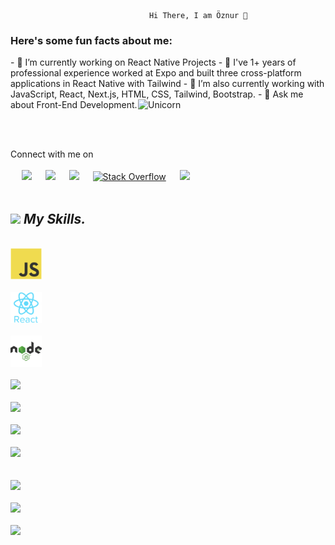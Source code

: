 
                                   Hi There, I am Öznur 👋
                                   
  <h3> Here's some fun facts about me: </h3>
  - 🔭 I’m currently working on React Native Projects
  - 🌱 I've 1+ years of professional experience worked at Expo and built three cross-platform applications in React Native with Tailwind
  - 🔭 I’m also currently working with JavaScript, React, Next.js, HTML, CSS, Tailwind, Bootstrap.
  - 💬 Ask me about Front-End Development.
 <!-- - 📫 I am also a technical writer at Medium.
    Articles : 
    [],
    [], -->

  <img align="right" width=300px alt="Unicorn" src="https://media.giphy.com/media/3ohs4BSacFKI7A717y/giphy.gif" />

    
   <br><br>

 
  <p>Connect with me on
<br><br>
&emsp;
<a target="_blank" href="www.linkedin.com/in/oznuroznur"> <img  weight="50" height="20" src="https://img.shields.io/badge/-LinkedIn-0077B5?style=for-the-badge&logo=Linkedin&logoColor=white"></img></a>
&emsp;
<a target="_blank" href="mailto:oznuroznurr26@gmail.com"> <img  weight="50" height="20" src="https://img.shields.io/badge/-Gmail-D14836?style=for-the-badge&logo=Gmail&logoColor=white"></img></a>
&emsp;
<a target="_blank" href="https://twitter.com/aithuzy"> <img   weight="50" height="20" src="https://img.shields.io/badge/-Twitter-1DA1F2?style=for-the-badge&logo=Twitter&logoColor=white"></img></a>
&emsp;
<a href="https://stackoverflow.com/users/17683383/Öznur-Öznur"><img   weight="50" height="20" src="https://img.shields.io/badge/Stack Overflow-f48024?style=flat&logo=stackoverflow&logoColor=white" alt="Stack Overflow" /></a>
&emsp;
<a href="discordapp.com/users/590442113431502850"><img  weight="50" height="20" src="https://img.shields.io/badge/Discord-5865F2?style=for-the-badge&logo=discord&logoColor=white"/></a>
    
  <br>
                                                        <!-- 
&emsp;
<a target="_blank" href="https://medium.com/@ahmedbilal575"><img src="https://img.shields.io/badge/Medium-12100E?style=for-the-badge&logo=medium&logoColor=white"></img></a> -->
<br>
</p>

## <img src="https://media.giphy.com/media/ObNTw8Uzwy6KQ/giphy.gif" width="30px">&nbsp;***My Skills.***
<p align="left">

 <code> <img weight="20" height="50" src="https://raw.githubusercontent.com/devicons/devicon/master/icons/javascript/javascript-original.svg"> </code>
 <code> <img weight="20" height="50" src="https://raw.githubusercontent.com/devicons/devicon/master/icons/react/react-original-wordmark.svg"> </code>
 <code> <img weight="20" height="50" src="https://raw.githubusercontent.com/devicons/devicon/master/icons/nodejs/nodejs-original-wordmark.svg"> </code>
 <code> <img weight="20" height="30" src="https://img.shields.io/badge/Bootstrap-563D7C?style=for-the-badge&logo=bootstrap&logoColor=white"> </code>
 <code> <img weight="20" height="30" src="https://img.shields.io/badge/next%20js-000000?style=for-the-badge&logo=nextdotjs&logoColor=white"> </code>
 <code> <img weight="20" height="30" src="https://img.shields.io/badge/Node%20js-339933?style=for-the-badge&logo=nodedotjs&logoColor=white"> </code>
  <code> <img weight="20" height="30" src="https://img.shields.io/badge/Postman-FF6C37?style=for-the-badge&logo=Postman&logoColor=white"> </code>
  <br>
 <code> <img weight="30" height="30" src="https://img.shields.io/badge/Redux-593D88?style=for-the-badge&logo=redux&logoColor=white"> </code>
 <code> <img weight="30" height="30" src="https://img.shields.io/badge/Tailwind_CSS-38B2AC?style=for-the-badge&logo=tailwind-css&logoColor=white"> </code>
 <code> <img weight="30" height="30" src="https://img.shields.io/badge/VSCode-0078D4?style=for-the-badge&logo=visual%20studio%20code&logoColor=white"> </code>
 
 
  
  


